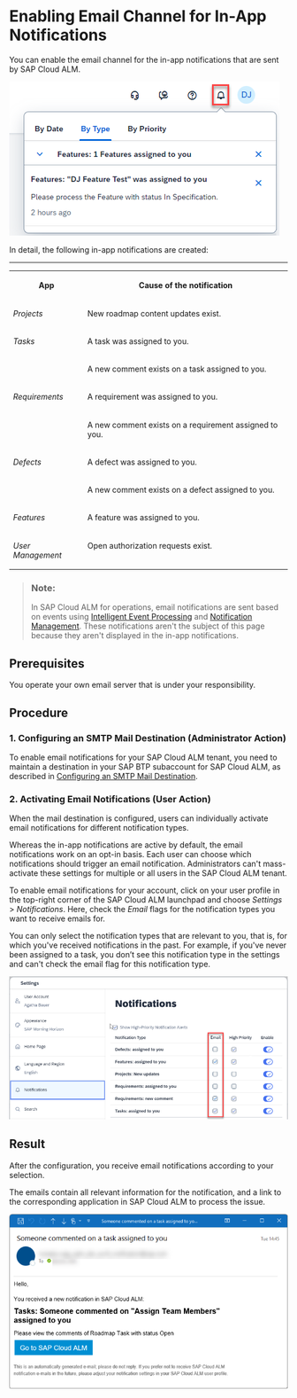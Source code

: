 <!-- loiofbd50d1ee4694e4eb1e94e387a28ec7f -->

# Enabling Email Channel for In-App Notifications

You can enable the email channel for the in-app notifications that are sent by SAP Cloud ALM.

![](images/Screenshot_Enabling_Email_Channel_for_SAP_Cloud_ALM_In-app_Notifications_1_d147bf0.png)

In detail, the following in-app notifications are created:

****


<table>
<tr>
<th valign="top">

App

</th>
<th valign="top">

Cause of the notification

</th>
</tr>
<tr>
<td valign="top">

*Projects* 

</td>
<td valign="top">

New roadmap content updates exist.

</td>
</tr>
<tr>
<td valign="top" rowspan="2">

*Tasks* 

</td>
<td valign="top">

A task was assigned to you.

</td>
</tr>
<tr>
<td valign="top">

A new comment exists on a task assigned to you.

</td>
</tr>
<tr>
<td valign="top" rowspan="2">

*Requirements* 

</td>
<td valign="top">

A requirement was assigned to you.

</td>
</tr>
<tr>
<td valign="top">

A new comment exists on a requirement assigned to you.

</td>
</tr>
<tr>
<td valign="top" rowspan="2">

*Defects* 

</td>
<td valign="top">

A defect was assigned to you.

</td>
</tr>
<tr>
<td valign="top">

A new comment exists on a defect assigned to you.

</td>
</tr>
<tr>
<td valign="top">

*Features* 

</td>
<td valign="top">

A feature was assigned to you.

</td>
</tr>
<tr>
<td valign="top">

*User Management* 

</td>
<td valign="top">

Open authorization requests exist.

</td>
</tr>
</table>

> ### Note:  
> In SAP Cloud ALM for operations, email notifications are sent based on events using [Intelligent Event Processing](https://help.sap.com/docs/cloud-alm/applicationhelp/intelligent-event-processing) and [Notification Management](https://help.sap.com/docs/cloud-alm/applicationhelp/notification-management). These notifications aren't the subject of this page because they aren't displayed in the in-app notifications.



<a name="loiofbd50d1ee4694e4eb1e94e387a28ec7f__section_ghz_fv4_fzb"/>

## Prerequisites

You operate your own email server that is under your responsibility.



<a name="loiofbd50d1ee4694e4eb1e94e387a28ec7f__section_fjv_nv4_fzb"/>

## Procedure



### 1. Configuring an SMTP Mail Destination \(Administrator Action\)

To enable email notifications for your SAP Cloud ALM tenant, you need to maintain a destination in your SAP BTP subaccount for SAP Cloud ALM, as described in [Configuring an SMTP Mail Destination](https://help.sap.com/docs/build-work-zone-standard-edition/sap-build-work-zone-standard-edition/configuring-smtp-mail-destination).



### 2. Activating Email Notifications \(User Action\)

When the mail destination is configured, users can individually activate email notifications for different notification types.

Whereas the in-app notifications are active by default, the email notifications work on an opt-in basis. Each user can choose which notifications should trigger an email notification. Administrators can't mass-activate these settings for multiple or all users in the SAP Cloud ALM tenant.

To enable email notifications for your account, click on your user profile in the top-right corner of the SAP Cloud ALM launchpad and choose *Settings* \> *Notifications*. Here, check the *Email* flags for the notification types you want to receive emails for.

You can only select the notification types that are relevant to you, that is, for which you've received notifications in the past. For example, if you've never been assigned to a task, you don’t see this notification type in the settings and can't check the email flag for this notification type.

![](images/Screenshot_Enabling_Email_Channel_for_SAP_Cloud_ALM_In-app_Notifications_2_2feae19.png)



<a name="loiofbd50d1ee4694e4eb1e94e387a28ec7f__section_tyw_d5b_kbc"/>

## Result

After the configuration, you receive email notifications according to your selection.

The emails contain all relevant information for the notification, and a link to the corresponding application in SAP Cloud ALM to process the issue.

![](images/Screenshot_Enabling_Email_Channel_for_SAP_Cloud_ALM_In-app_Notifications_3_fe2a9de.png)

